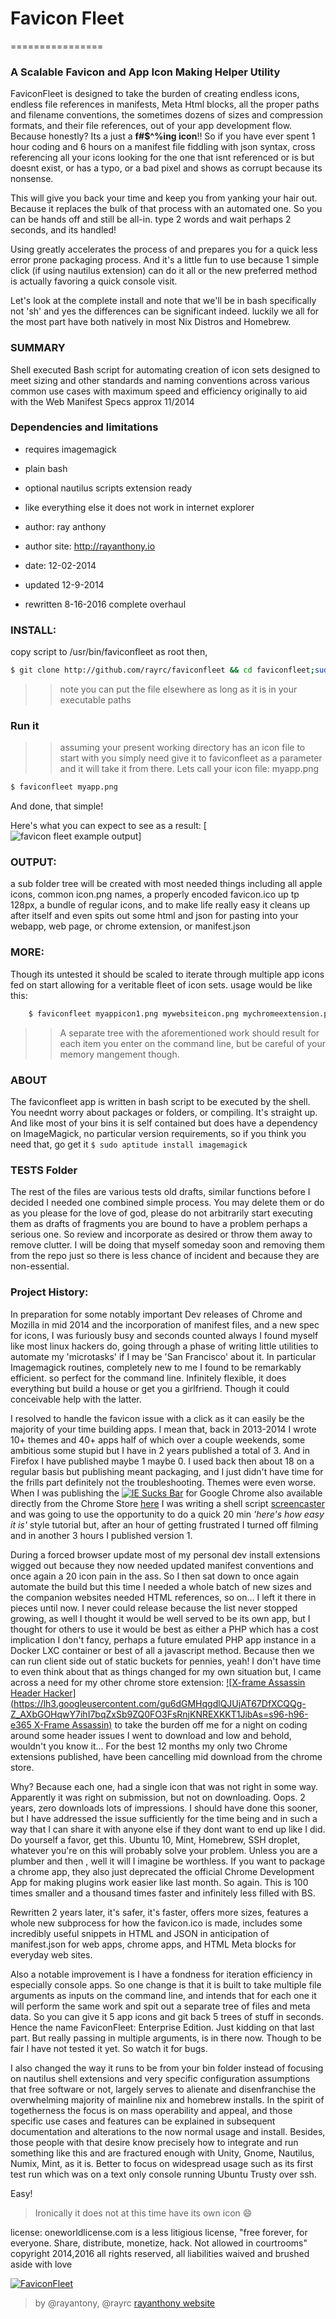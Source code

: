# Favicon Fleet
================

### A Scalable Favicon and App Icon Making Helper Utility

FaviconFleet is designed to take the burden of creating endless icons, endless file references in manifests, Meta Html blocks, all the proper paths and filename conventions, the sometimes dozens of sizes and compression formats, and their  file references, out of your app development flow. Because honestly? Its a just a **f#$^%ing icon**!! So if you have ever spent 1 hour coding and 6 hours on a manifest file fiddling with json syntax, cross referencing all your icons looking for the one that isnt referenced or is but doesnt exist, or has a typo, or a bad pixel and shows as corrupt because its nonsense. 

This will give you back your time and keep you from yanking your hair out. Because it replaces the bulk of that process with an automated one. So you can be hands off and still be all-in. type 2 words and wait perhaps 2 seconds, and its handled! 

Using greatly accelerates the process of and prepares you for a quick less error prone packaging process. And it's a little fun to use because 1 simple click (if using nautilus extension) can do it all or the new preferred method is actually favoring a quick console visit.

Let's look at the complete install and note that we'll be in bash specifically not 'sh' and yes the differences can be significant indeed. luckily we all for the most part have both natively in most Nix Distros and Homebrew. 


### SUMMARY
Shell executed Bash script for automating creation of icon sets designed to meet sizing and other standards and naming conventions across various common use cases with maximum speed and efficiency originally to aid with the Web Manifest Specs approx 11/2014

### Dependencies and limitations
* requires imagemagick 
* plain bash 
* optional nautilus scripts extension ready
* like everything else it does not work in internet explorer
 
* author: ray anthony 
* author site: http://rayanthony.io
* date: 12-02-2014
* updated 12-9-2014
* rewritten 8-16-2016 complete overhaul 

### INSTALL:
 copy script to /usr/bin/faviconfleet as root then,
 
```bash
$ git clone http://github.com/rayrc/faviconfleet && cd faviconfleet;sudo chown root:root faviconfleet && sudo chmod +x faviconfleet && sudo cp -a faviconfleet /usr/bin/faviconfleet
```

>>note you can put the file elsewhere as long as it is in your executable paths


### Run it
>>assuming your present working directory has an icon file to start with you simply need give it to faviconfleet as a parameter and it will take it from there. Lets call your icon file: myapp.png

```sh
$ faviconfleet myapp.png
```

And done, that simple!

Here's what you can expect to see as a result: [![favicon fleet example output](https://raw.githubusercontent.com/rayrc/faviconfleet/master/faviconfleet.png)]

### OUTPUT:
   a sub folder tree will be created with most needed things including all apple icons, common icon.png names, a properly encoded favicon.ico up tp 128px, a bundle of regular icons, and to make life really easy it cleans up after itself and even spits out some html and json for pasting into your webapp, web page, or chrome extension, or manifest.json

### MORE:
   Though its untested it should be scaled to iterate through multiple app icons fed on start allowing for a veritable fleet of icon sets. usage would be like this:
```bash
    $ faviconfleet myappicon1.png mywebsiteicon.png mychromeextension.png [...]
```
>>A separate tree with the aforementioned work should result for each item you enter on the command line, but be careful of your memory mangement though.

### ABOUT 
The faviconfleet app is written in bash script to be executed by the shell. You neednt worry about packages or folders, or compiling. It's straight up. And like most of your bins it is self contained but does have a dependency on ImageMagick, no particular version requirements, so if you think you need that, go get it ```$ sudo aptitude install imagemagick```

### TESTS Folder 
The rest of the files are various tests old drafts, similar functions before I decided I needed one combined simple process. You may delete them or do as you please for the love of god, please do not arbitrarily start executing them as drafts of fragments you are bound to have a problem perhaps a serious one. So review and incorporate as desired or throw them away to remove clutter. I will be doing that myself someday soon and removing them from the repo just so there is less chance of incident and because they are non-essential. 


### Project History: 
In preparation for some notably important Dev releases of Chrome and Mozilla in mid 2014 and the incorporation of manifest files, and a new spec for icons, I was furiously busy and seconds counted always I found myself like most linux hackers do, going through a phase of writing little utilities to automate my 'microtasks' if I may be 'San Francisco' about it. In particular Imagemagick routines, completely new to me I found to be remarkably efficient. so perfect for the command line. Infinitely flexible, it does everything but build a house or get you a girlfriend. Though it could conceivable help with the latter.

I resolved to handle the favicon issue with a click as it can easily be the majority of your time building apps. I mean that, back in 2013-2014 I wrote 10+ themes and 40+ apps half of which over a couple weekends, some ambitious some stupid but I have in 2 years published a total of 3. And in Firefox I have published maybe 1 maybe 0. I used back then about 18 on a regular basis but publishing meant packaging, and I just didn't have time for the frills part definitely not the troubleshooting. Themes were even worse. When I was publishing the [![IE Sucks Bar](https://lh3.googleusercontent.com/20xiSVHWthXfhx6uPqcPhI_25g88ILqUj16P7goyW3sUPWox-Dd8hRlCEw39fxyNyV2t5tWe=s192-h192-e365 "IE Sucks Bar")](http://rayanthony.io/extensions/ "IE Sucks Bar") for Google Chrome also available directly from the Chrome Store [here](https://chrome.google.com/webstore/detail/ie-sucks/ejbiekjpeokjbhahjchhbgkpabjhbiec) I was writing a shell script [screencaster](https://gist.github.com/rayantony/eeede9b576079614869f) and was going to use the opportunity to do a quick 20 min *'here's how easy it is'* style tutorial but, after an hour of getting frustrated I turned off filming and in another 3 hours I published version 1.

During a forced browser update most of my personal dev install extensions wigged out because they now needed updated manifest conventions and once again a 20 icon pain in the ass. So I then sat down to once again automate the build but this time I needed a whole batch of new sizes and the companion websites needed HTML references, so on... I left it there in pieces until now. I never could release because the list never stopped growing, as well I thought it would be well served to be its own app, but I thought for others to use it would be best as either a PHP which has a cost implication I don't fancy, perhaps a future emulated PHP app instance in a Docker LXC container or best of all a javascript method. Because then we can run client side out of static buckets for pennies, yeah! I don't have time to even think about that as things changed for my own situation but, I came across a need for my other chrome store extension: [![X-frame Assassin Header Hacker](https://lh3.googleusercontent.com/gu6dGMHqgdlQJUjAT67DfXCQQg-Z_AXbGOHqwY7ihI7bqZxSb9ZQ0FO3FsRnjKNREXKKT1JibAs=s96-h96-e365 X-Frame Assassin)](https://chrome.google.com/webstore/detail/xframe-assassin-by-x-ray/nigpljchmlcjkhbglkdimgaplklombph "X-Frame Assassin")
to take the burden off me for a night on coding around some header issues I went to download and low and behold, wouldn't you know it... For the best 12 months my only two Chrome extensions published, have been cancelling mid download from the chrome store. 

Why? Because each one, had a single icon that was not right in some way. Apparently it was right on submission, but not on downloading. Oops. 2 years, zero downloads lots of impressions. I should have done this sooner, but I have addressed the issue sufficiently for the time being and in such a way that I can share it with anyone else if they dont want to end up like I did. Do yourself a favor, get this. Ubuntu 10, Mint, Homebrew, SSH droplet, whatever you're on this will probably solve your problem. Unless you are a plumber and then , well it will I imagine be worthless. If you want to package a chrome app, they also just deprecated the official Chrome Development App for making plugins work easier like last month. So again. This is 100 times smaller and a thousand times faster and infinitely less filled with BS. 

Rewritten 2 years later, it's safer, it's faster, offers more sizes, features a whole new subprocess for how the favicon.ico is made, includes some incredibly useful snippets in HTML and JSON in anticipation of manifest.json for web apps, chrome apps, and HTML Meta blocks for everyday web sites. 

Also a notable improvement is I have a fondness for iteration efficiency in especially console apps. So one change is that it is built to take multiple file arguments as inputs on the command line, and intends that for each one it will perform the same work and spit out a separate tree of files and meta data. So you can give it 5 app icons and git back 5 trees of stuff in seconds. Hence the name FaviconFleet: Enterprise Edition. Just kidding on that last part. But really passing in multiple arguments, is in there now. Though to be fair I have not tested it yet. So watch it for bugs. 

I also changed the way it runs to be from your bin folder instead of focusing on nautilus shell extensions and very specific configuration assumptions that free software or not, largely serves to alienate and disenfranchise the overwhelming majority of mainline nix and homebrew installs. In the spirit of togetherness the focus is on mass operability and appeal, and those specific use cases and features can be explained in subsequent documentation and alterations to the now normal usage and install. Besides, those people with that desire know precisely how to integrate and run something like this and are fractured enough with Unity, Gnome, Nautilus, Numix, Mint, as it is. Better to focus on widespread usage such as its first test run which was on a text only console running Ubuntu Trusty over ssh. 

Easy!


> Ironically it does not at this time have its own icon :smile:

 license: oneworldlicense.com is a less litigious license, "free forever, for everyone. Share, distribute, monetize, hack. Not allowed in courtrooms"
 copyright 2014,2016 all rights reserved, all liabilities waived and brushed aside with love

[![FaviconFleet](https://chart.googleapis.com/chart?chs=250x250&cht=qr&chl=https://github.com/rayrc/faviconfleet/edit/master/README.md "FaviconFleet")](https://github.com/rayrc/faviconfleet/edit/master/ "FaviconFleet")


> by @rayantony, @rayrc [rayanthony website](http://rayanthony.io/extensions/)
